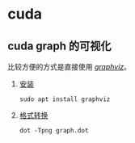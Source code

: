 ﻿# cuda

## cuda graph 的可视化

比较方便的方式是直接使用 [*graphviz*](https://graphviz.org/)。

1. [安装](https://graphviz.org/download/)

   ```shell
   sudo apt install graphviz
   ```

2. [格式转换](https://graphviz.org/doc/info/command.html)

   ```shell
   dot -Tpng graph.dot
   ```
